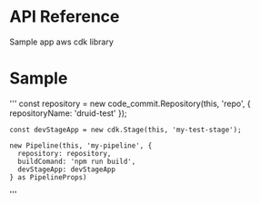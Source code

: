 # API Reference

Sample app aws cdk library

# Sample

'''
    const repository = new code_commit.Repository(this, 'repo', {
      repositoryName: 'druid-test'
    });

    const devStageApp = new cdk.Stage(this, 'my-test-stage');

    new Pipeline(this, 'my-pipeline', {
      repository: repository,
      buildComand: 'npm run build',
      devStageApp: devStageApp
    } as PipelineProps)

'''


